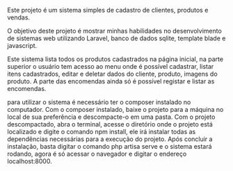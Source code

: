 Este projeto é um sistema simples de cadastro de clientes, produtos e vendas.

O objetivo deste projeto é mostrar minhas habilidades no desenvolvimento de sistemas web utilizando Laravel, banco de dados sqlite, template blade e javascript.

Este sistema lista todos os produtos cadastrados na página inicial, na parte superior o usuário tem acesso ao menu onde é possível cadastrar, listar itens cadastrados, editar e deletar dados do cliente, produto, imagens do produto. A parte das encomendas ainda só é possível registar e listar as encomendas.

para utilizar o sistema é necessário ter o composer instalado no computador. Com o composer instalado, baixe o projeto para a máquina no local de sua preferência e descompacte-o em uma pasta. Com o projeto descompactado, abra o terminal, acesse o diretório onde o projeto está localizado e digite o comando npm install, ele irá instalar todas as dependências necessárias para a execução do projeto. Após concluir a instalação, basta digitar o comando php artisa serve e o sistema estará rodando, agora é só acessar o navegador e digitar o endereço localhost:8000.
